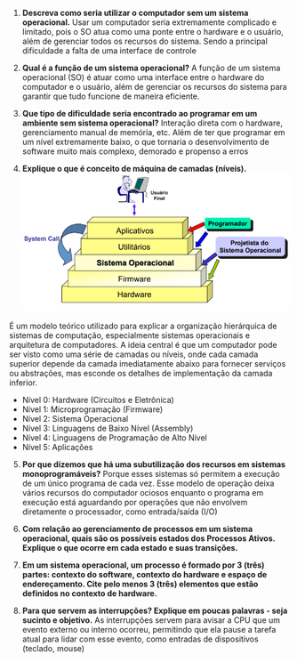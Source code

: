 1. **Descreva como seria utilizar o computador sem um sistema operacional.**
Usar um computador seria extremamente complicado e limitado, pois o SO atua como uma ponte entre o hardware e o usuário, além de gerenciar todos os recursos do sistema. Sendo a principal dificuldade a falta de uma interface de controle

2. **Qual é a função de um sistema operacional?**
A função de um sistema operacional (SO) é atuar como uma interface entre o hardware do computador e o usuário, além de gerenciar os recursos do sistema para garantir que tudo funcione de maneira eficiente.

3. **Que tipo de dificuldade seria encontrado ao programar em um ambiente sem sistema operacional?**
Interação direta com o hardware, gerenciamento manual de memória, etc. Além de ter que programar em um nível extremamente baixo, o que tornaria o desenvolvimento de software muito mais complexo, demorado e propenso a erros

4. **Explique o que é conceito de máquina de camadas (níveis).**
![Conceito de Máquina de Camadas](./Imagens/maquina_camadas.png)

É um modelo teórico utilizado para explicar a organização hierárquica de sistemas de computação, especialmente sistemas operacionais e arquitetura de computadores. A ideia central é que um computador pode ser visto como uma série de camadas ou níveis, onde cada camada superior depende da camada imediatamente abaixo para fornecer serviços ou abstrações, mas esconde os detalhes de implementação da camada inferior.

- Nível 0: Hardware (Circuitos e Eletrônica)
- Nível 1: Microprogramação (Firmware)
- Nível 2: Sistema Operacional
- Nível 3: Linguagens de Baixo Nível (Assembly)
- Nível 4: Linguagens de Programação de Alto Nível
- Nível 5: Aplicações

5. **Por que dizemos que há uma subutilização dos recursos em sistemas monoprogramáveis?**
Porque esses sistemas só permitem a execução de um único programa de cada vez. Esse modelo de operação deixa vários recursos do computador ociosos enquanto o programa em execução está aguardando por operações que não envolvem diretamente o processador, como entrada/saída (I/O)

6. **Com relação ao gerenciamento de processos em um sistema operacional, quais são os possíveis estados dos Processos Ativos. Explique o que ocorre em cada estado e suas transições.**


7. **Em um sistema operacional, um processo é formado por 3 (três) partes: contexto do software, contexto do hardware e espaço de endereçamento. Cite pelo menos 3 (três) elementos que estão definidos no contexto de hardware.**


8. **Para que servem as interrupções? Explique em poucas palavras - seja sucinto e objetivo.**
As interrupções servem para avisar a CPU que um evento externo ou interno ocorreu, permitindo que ela pause a tarefa atual para lidar com esse evento, como entradas de dispositivos (teclado, mouse)